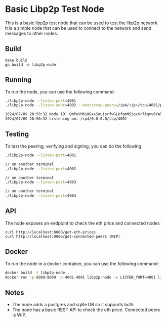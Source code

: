 # Basic Libp2p Test Node

This is a basic libp2p test node that can be used to test the libp2p network. It is a simple node that can be used to connect to the network and send messages to other nodes.

## Build
```
make build
go build -o libp2p-node
```
## Running

To run the node, you can use the following command:

```bash
./libp2p-node --listen-port=4001
./libp2p-node --listen-addr=4002 --bootstrap-peers=/ip4/<ip>/tcp/4001/p2p/<peer-id>,/ip4/<ip>/tcp/4001/p2p/<peer-id>

2024/07/09 20:50:32 Node ID: QmPeVM6s8GxxSoujsrfwGLHfgmN5igxKr7Aqvv6YA5tN3d
2024/07/09 20:50:32 Listening on: /ip4/0.0.0.0/tcp/4002
```

## Testing

To test the peering, verifying and signing, you can do the following

```bash
./libp2p-node --listen-port=4001

// on another terminal
./libp2p-node --listen-port=4002

// on another terminal
./libp2p-node --listen-port=4003

// on another terminal
./libp2p-node --listen-port=4004
``` 

## API 
The node exposes an endpoint to check the eth price and connected nodes
```
curl http://localhost:8080/get-eth-prices
curl http://localhost:8080/get-connected-peers (WIP)
```

## Docker
To run the node in a docker container, you can use the following command:

```bash
docker build -t libp2p-node .
docker run -p 8080:8080 -p 4001:4001 libp2p-node -e LISTEN_PORT=4001 libp2p-node
```

## Notes
- The node adds a postgres and sqlite DB so it supports both
- The node has a basic REST API to check the eth price. Connected peers is WIP.

